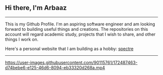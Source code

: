 ## Hi there, I'm Arbaaz
---

This is my Github Profile. I'm an aspiring software engineer and am looking forward to building useful things and creations. The repositories on this account will regard academic study, projects that I wish to share, and other things I work on.

Here's a personal website that I am building as a hobby: [spectre](https://arbaazpatwari.github.io/spectre/)



---
https://user-images.githubusercontent.com/90115761/172487463-d74bebe6-e125-46d6-8094-eb33320d268a.mp4

